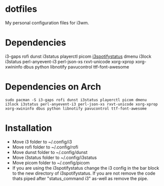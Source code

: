 # dotfiles
My personal configuration files for i3wm.

# Dependencies
i3-gaps
rofi
dunst
i3status
playerctl
picom
[i3spotifystatus](https://github.com/rpieja/i3spotifystatus)
dmenu
i3lock
i3status
perl-anyevent-i3
perl-json-xs
rxvt-unicode
xorg-xprop
xorg-xwininfo
dbus
python
libnotify
pavucontrol
ttf-font-awesome

# Dependencies on Arch

```
sudo pacman -S i3-gaps rofi dunst i3status playerctl picom dmenu i3lock i3status perl-anyevent-i3 perl-json-xs rxvt-unicode xorg-xprop xorg-xwininfo dbus python libnotify pavucontrol ttf-font-awesome
```


# Installation
* Move i3 folder to ~/.config/i3
* Move rofi folder to ~/.config/rofi
* Move dunst folder to ~/.config/dunst
* Move i3status folder to ~/.config/i3status
* Move picom folder to ~/.config/picom
* If you are using the i3spotifystatus change the i3 config in the bar block to the new directory of i3spotifystatus. If you are not remove the code thats piped after "status_command i3" as-well as remove the pipe.
